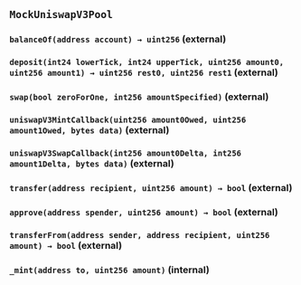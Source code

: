 ## `MockUniswapV3Pool`






### `balanceOf(address account) → uint256` (external)





### `deposit(int24 lowerTick, int24 upperTick, uint256 amount0, uint256 amount1) → uint256 rest0, uint256 rest1` (external)





### `swap(bool zeroForOne, int256 amountSpecified)` (external)





### `uniswapV3MintCallback(uint256 amount0Owed, uint256 amount1Owed, bytes data)` (external)





### `uniswapV3SwapCallback(int256 amount0Delta, int256 amount1Delta, bytes data)` (external)





### `transfer(address recipient, uint256 amount) → bool` (external)





### `approve(address spender, uint256 amount) → bool` (external)





### `transferFrom(address sender, address recipient, uint256 amount) → bool` (external)





### `_mint(address to, uint256 amount)` (internal)






